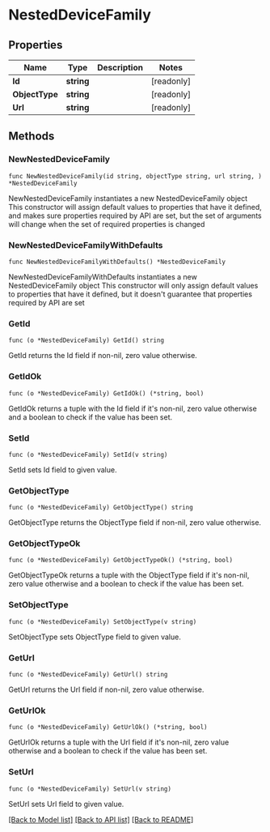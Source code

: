# NestedDeviceFamily

## Properties

Name | Type | Description | Notes
------------ | ------------- | ------------- | -------------
**Id** | **string** |  | [readonly] 
**ObjectType** | **string** |  | [readonly] 
**Url** | **string** |  | [readonly] 

## Methods

### NewNestedDeviceFamily

`func NewNestedDeviceFamily(id string, objectType string, url string, ) *NestedDeviceFamily`

NewNestedDeviceFamily instantiates a new NestedDeviceFamily object
This constructor will assign default values to properties that have it defined,
and makes sure properties required by API are set, but the set of arguments
will change when the set of required properties is changed

### NewNestedDeviceFamilyWithDefaults

`func NewNestedDeviceFamilyWithDefaults() *NestedDeviceFamily`

NewNestedDeviceFamilyWithDefaults instantiates a new NestedDeviceFamily object
This constructor will only assign default values to properties that have it defined,
but it doesn't guarantee that properties required by API are set

### GetId

`func (o *NestedDeviceFamily) GetId() string`

GetId returns the Id field if non-nil, zero value otherwise.

### GetIdOk

`func (o *NestedDeviceFamily) GetIdOk() (*string, bool)`

GetIdOk returns a tuple with the Id field if it's non-nil, zero value otherwise
and a boolean to check if the value has been set.

### SetId

`func (o *NestedDeviceFamily) SetId(v string)`

SetId sets Id field to given value.


### GetObjectType

`func (o *NestedDeviceFamily) GetObjectType() string`

GetObjectType returns the ObjectType field if non-nil, zero value otherwise.

### GetObjectTypeOk

`func (o *NestedDeviceFamily) GetObjectTypeOk() (*string, bool)`

GetObjectTypeOk returns a tuple with the ObjectType field if it's non-nil, zero value otherwise
and a boolean to check if the value has been set.

### SetObjectType

`func (o *NestedDeviceFamily) SetObjectType(v string)`

SetObjectType sets ObjectType field to given value.


### GetUrl

`func (o *NestedDeviceFamily) GetUrl() string`

GetUrl returns the Url field if non-nil, zero value otherwise.

### GetUrlOk

`func (o *NestedDeviceFamily) GetUrlOk() (*string, bool)`

GetUrlOk returns a tuple with the Url field if it's non-nil, zero value otherwise
and a boolean to check if the value has been set.

### SetUrl

`func (o *NestedDeviceFamily) SetUrl(v string)`

SetUrl sets Url field to given value.



[[Back to Model list]](../README.md#documentation-for-models) [[Back to API list]](../README.md#documentation-for-api-endpoints) [[Back to README]](../README.md)


